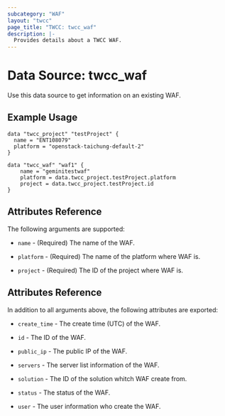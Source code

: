 ```yaml
---
subcategory: "WAF"
layout: "twcc"
page_title: "TWCC: twcc_waf"
description: |-
  Provides details about a TWCC WAF.
---
```


# Data Source: twcc_waf

Use this data source to get information on an existing WAF.

## Example Usage

```hcl
data "twcc_project" "testProject" {
  name = "ENT108079"
  platform = "openstack-taichung-default-2"
}

data "twcc_waf" "waf1" {
    name = "geminitestwaf"
    platform = data.twcc_project.testProject.platform
    project = data.twcc_project.testProject.id
}
```

## Attributes Reference

The following arguments are supported:

* `name` - (Required) The name of the WAF.

* `platform` - (Required) The name of the platform where WAF is.

* `project` - (Required) The ID of the project where WAF is.

## Attributes Reference

In addition to all arguments above, the following attributes are exported:

* `create_time` - The create time (UTC) of the WAF.

* `id` - The ID of the WAF.

* `public_ip` - The public IP of the WAF.

* `servers` - The server list information of the WAF.

* `solution` - The ID of the solution whitch WAF create from.

* `status` - The status of the WAF.

* `user` - The user information who create the WAF.
